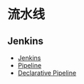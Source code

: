 # 流水线

## Jenkins
- [Jenkins](https://www.jenkins.io/doc/book/)
- [Pipeline](https://www.jenkins.io/doc/book/pipeline/)
- [Declarative Pipeline](https://www.jenkins.io/doc/book/pipeline/#declarative-pipeline)
